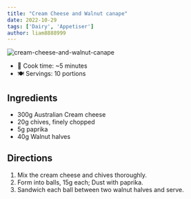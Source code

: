 ```yaml
---
title: "Cream Cheese and Walnut canape"
date: 2022-10-29
tags: ['Dairy', 'Appetiser']
author: liam8888999
---
```


![cream-cheese-and-walnut-canape](/pix/cream-cheese-and-walnut-canape.jpeg)

- 🍳 Cook time: ~5 minutes
- 🍽️  Servings: 10 portions

## Ingredients

- 300g Australian Cream cheese
- 20g chives, finely chopped
- 5g paprika
- 40g Walnut halves

## Directions

1. Mix the cream cheese and chives thoroughly.
2. Form into balls, 15g each; Dust with paprika.
3. Sandwich each ball between two walnut halves and serve.
